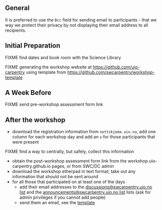 ## General

It is preferred to use the `Bcc` field for sending email to participants - that we way we protect their privacy by not displaying their email address to all recipients.

## Initial Preparation

FIXME find dates and book room with the Science Library

FIXME generating the workshop website at https://github.com/uio-carpentry using template from https://github.com/swcarpentry/workshop-template


## A Week Before

FIXME send pre-workshop assessment form link

## After the workshop

* download the registration information from `nettskjema.uio.no`, add one column for each workshop day and add an `x` for those participants that were present

FIXME find a way to centrally, but safely, collect this information

* obtain the post-workshop assessment form link from the workshop uio-carpentry.github.io pages, or from SWC/DC admin
* download the workshop etherpad in text format; take out any information that should not be sent around
* for all those that participated on at least one of the days
  * add their email addresses to the [discussions@swcarpentry.uio.no list](https://sympa.uio.no/swcarpentry.uio.no/review/discussions) and the [announcements@swcarpentry.uio.no list](https://sympa.uio.no/swcarpentry.uio.no/review/announcements) lists (ask for admin privileges if you cannot add people)
  * send them an email, see the [template](post_workshop_email_template.md)